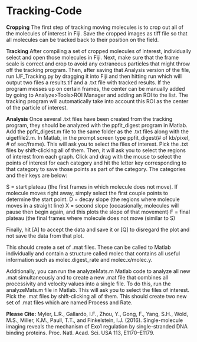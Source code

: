 # Tracking-Code

**Cropping**
The first step of tracking moving molecules is to crop out all of the molecules of interest in Fiji. Save the cropped images as tiff file so that all molecules can be tracked back to their position on the field. 

**Tracking**
After compiling a set of cropped molecules of interest, individually select and open those molecules in Fiji. Next, make sure that the frame scale is correct and crop to avoid any extraneous particles that might throw off the tracking program. Then, after saving that Analysis version of the file, run IJF_Tracking.py by dragging it into Fiji and then hitting run which will output two files a results.tif and a .txt file with tracked results. If the program messes up on certain frames, the center can be manually added by going to Analyze>Tools>ROI Manager and adding an ROI to the list. The tracking program will automatically take into account this ROI as the center of the particle of interest.

**Analysis**
Once several .txt files have been created from the tracking program, they should be analyzed with the ppfit_digest program in Matlab. Add the ppfit_digest.m file to the same folder as the .txt files along with the uigetfile2.m. In Matlab, in the prompt screen type ppfit_digest(# of kb/pixel, # of sec/frame). This will ask you to select the files of interest. Pick the .txt files by shift-clicking all of them. Then, it will ask you to select the regions of interest from each graph. Click and drag with the mouse to select the points of interest for each category and hit the letter key corresponding to that category to save those points as part of the category. The categories and their keys are below:

S = start plateau (the first frames in which molecule does not move). If molecule moves right away, simply select the first couple points to determine the start point.
D = decay slope (the regions where molecule moves in a straight line)
X = second slope (occasionally, molecules will pause then begin again, and this plots the slope of that movement)
F = final plateau (the final frames where molecule does not move (similar to S)

Finally, hit [A] to accept the data and save it or [Q] to disregard the plot and not save the data from that plot. 

This should create a set of .mat files. These can be called to Matlab individually and contain a structure called molec that contains all useful information such as molec.digest_rate and molec.x/molec.y.

Additionally, you can run the analyzeMats.m Matlab code to analyze all new .mat simultaneously and to create a new .mat file that combines all processivity and velocity values into a single file. To do this, run the analyzeMats.m file in Matlab. This will ask you to select the files of interest. Pick the .mat files by shift-clicking all of them. This should create two new set of .mat files which are  named Process and Rate.

**Please Cite:** Myler, L.R., Gallardo, I.F., Zhou, Y., Gong, F., Yang, S.H., Wold, M.S., Miller, K.M., Paull, T.T., and Finkelstein, I.J. (2016). Single-molecule imaging reveals
the mechanism of Exo1 regulation by single-stranded DNA binding proteins. Proc. Natl. Acad. Sci. USA 113, E1170–E1179.
